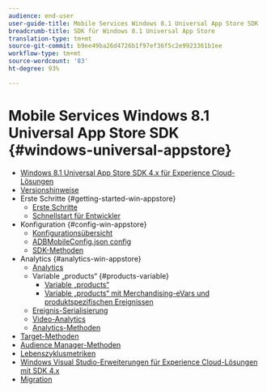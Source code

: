 ```yaml
---
audience: end-user
user-guide-title: Mobile Services Windows 8.1 Universal App Store SDK
breadcrumb-title: SDK für Windows 8.1 Universal App Store
translation-type: tm+mt
source-git-commit: b9ee49ba26d4726b1f97ef36f5c2e9923361b1ee
workflow-type: tm+mt
source-wordcount: '83'
ht-degree: 93%

---
```



# Mobile Services Windows 8.1 Universal App Store SDK {#windows-universal-appstore}

+ [Windows 8.1 Universal App Store SDK 4.x für Experience Cloud-Lösungen](overview.md)
+ [Versionshinweise](release-notes.md)
+ Erste Schritte {#getting-started-win-appstore}
   + [Erste Schritte](c-getting-started/c-getting-started.md)
   + [Schnellstart für Entwickler](c-getting-started/dev-qs.md)
+ Konfiguration {#config-win-appstore}
   + [Konfigurationsübersicht](c-configuration/c-configuration.md)
   + [ADBMobileConfig.json config](c-configuration/c.json.md)
   + [SDK-Methoden](c-configuration/methods.md)
+ Analytics {#analytics-win-appstore}
   + [Analytics](analytics/analytics.md)
   + Variable „products“ {#products-variable}
      + [Variable „products“](analytics/products/products.md)
      + [Variable „products“ mit Merchandising-eVars und produktspezifischen Ereignissen](analytics/products/products-variable-evars-events.md)
   + [Ereignis-Serialisierung](analytics/event-serialization.md)
   + [Video-Analytics](analytics/video-qs.md)
   + [Analytics-Methoden](analytics/analytics-methods.md)
+ [Target-Methoden](target/target-methods.md)
+ [Audience Manager-Methoden](audiencemgmt/audience-manager-methods.md)
+ [Lebenszyklusmetriken](metrics.md)
+ [Windows Visual Studio-Erweiterungen für Experience Cloud-Lösungen mit SDK 4.x](extensions/win-vse-4x.md)
+ [Migration](migration-v3.md)
